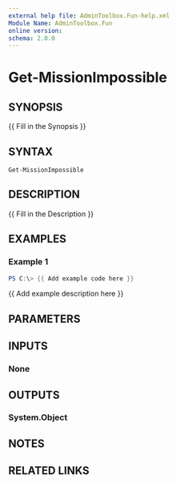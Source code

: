 ```yaml
---
external help file: AdminToolbox.Fun-help.xml
Module Name: AdminToolbox.Fun
online version:
schema: 2.0.0
---
```


# Get-MissionImpossible

## SYNOPSIS
{{ Fill in the Synopsis }}

## SYNTAX

```
Get-MissionImpossible
```

## DESCRIPTION
{{ Fill in the Description }}

## EXAMPLES

### Example 1
```powershell
PS C:\> {{ Add example code here }}
```

{{ Add example description here }}

## PARAMETERS

## INPUTS

### None

## OUTPUTS

### System.Object
## NOTES

## RELATED LINKS
